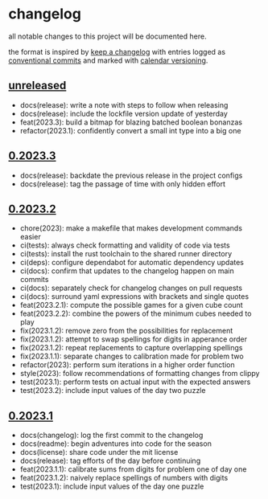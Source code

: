 # changelog

all notable changes to this project will be documented here.

the format is inspired by [keep a changelog][changelog] with entries logged as
[conventional commits][commits] and marked with [calendar versioning][calver].

## [unreleased]

- docs(release): write a note with steps to follow when releasing
- docs(release): include the lockfile version update of yesterday
- feat(2023.3): build a bitmap for blazing batched boolean bonanzas
- refactor(2023.1): confidently convert a small int type into a big one

## [0.2023.3]

- docs(release): backdate the previous release in the project configs
- docs(release): tag the passage of time with only hidden effort

## [0.2023.2]

- chore(2023): make a makefile that makes development commands easier
- ci(tests): always check formatting and validity of code via tests
- ci(tests): install the rust toolchain to the shared runner directory
- ci(deps): configure dependabot for automatic dependency updates
- ci(docs): confirm that updates to the changelog happen on main commits
- ci(docs): separately check for changelog changes on pull requests
- ci(docs): surround yaml expressions with brackets and single quotes
- feat(2023.2.1): compute the possible games for a given cube count
- feat(2023.2.2): combine the powers of the minimum cubes needed to play
- fix(2023.1.2): remove zero from the possibilities for replacement
- fix(2023.1.2): attempt to swap spellings for digits in apperance order
- fix(2023.1.2): repeat replacements to capture overlapping spellings
- fix(2023.1.1): separate changes to calibration made for problem two
- refactor(2023): perform sum iterations in a higher order function
- style(2023): follow recommendations of formatting changes from clippy
- test(2023.1): perform tests on actual input with the expected answers
- test(2023.2): include input values of the day two puzzle

## [0.2023.1]

- docs(changelog): log the first commit to the changelog
- docs(readme): begin adventures into code for the season
- docs(license): share code under the mit license
- docs(release): tag efforts of the day before continuing
- feat(2023.1.1): calibrate sums from digits for problem one of day one
- feat(2023.1.2): naively replace spellings of numbers with digits
- test(2023.1): include input values of the day one puzzle

<!-- a collection of links -->
[calver]: https://calver.org
[changelog]: https://keepachangelog.com/en/1.1.0/
[commits]: https://www.conventionalcommits.org/en/v1.0.0/

<!-- a collection of releases -->
[unreleased]: https://github.com/zimeg/advent-of-code/compare/v0.2023.3...HEAD
[0.2023.3]: https://github.com/zimeg/advent-of-code/releases/tag/v0.2023.3
[0.2023.2]: https://github.com/zimeg/advent-of-code/releases/tag/v0.2023.2
[0.2023.1]: https://github.com/zimeg/advent-of-code/releases/tag/v0.2023.1
